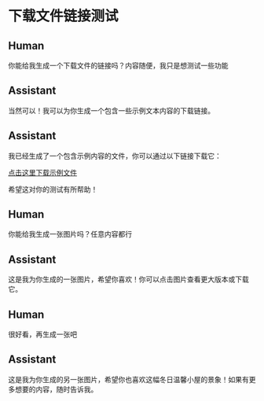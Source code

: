 # 下载文件链接测试

## Human

你能给我生成一个下载文件的链接吗？内容随便，我只是想测试一些功能

## Assistant

当然可以！我可以为你生成一个包含一些示例文本内容的下载链接。

## Assistant

我已经生成了一个包含示例内容的文件，你可以通过以下链接下载它：

[点击这里下载示例文件](sandbox:/mnt/data/sample_download.txt)

希望这对你的测试有所帮助！

## Human

你能给我生成一张图片吗？任意内容都行

## Assistant

这是我为你生成的一张图片，希望你喜欢！你可以点击图片查看更大版本或下载它。

## Human

很好看，再生成一张吧

## Assistant

这是我为你生成的另一张图片，希望你也喜欢这幅冬日温馨小屋的景象！如果有更多想要的内容，随时告诉我。